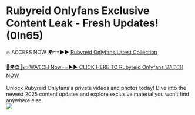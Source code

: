# Rubyreid Onlyfans Exclusive Content Leak - Fresh Updates! (0ln65)

🔥 ACCESS NOW 🌍==►► <a href="https://tinyurl.com/kvy9nzfs" rel="nofollow">Rubyreid Onlyfans Latest Collection</a>
<br><br>
[🔴🌍📺📱👉WA𝚃CH Now==►► CLICK HERE TO Rubyreid Onlyfans 𝚆𝙰𝚃𝙲𝙷 NOW](https://tinyurl.com/kvy9nzfs)
<br><br>
Unlock Rubyreid Onlyfans's private videos and photos today! Dive into the newest 2025 content updates and explore exclusive material you won’t find anywhere else.
<br>
<a href="https://tinyurl.com/kvy9nzfs" rel="nofollow" data-target="animated-image.originalLink"><img src="https://camo.githubusercontent.com/8a4f000d20f83aca3bf7ec5f350d767afa0574a8a352519fd8cfa583a6f93a33/68747470733a2f2f692e696d6775722e636f6d2f644a486b345a712e676966" data-canonical-src="https://i.imgur.com/dJHk4Zq.gif" style="max-width: 100%; display: inline-block;" data-target="animated-image.originalImage"></a>
<br>
